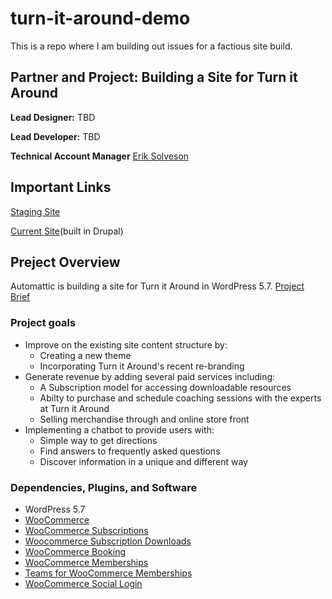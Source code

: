 # turn-it-around-demo
This is a repo where I am building out issues for a factious site build.

## Partner and Project: Building a Site for Turn it Around

**Lead Designer:** TBD

**Lead Developer:** TBD

**Technical Account Manager** [Erik Solveson](mailto:erik.solveson@gmail.com)

## Important Links

[Staging Site](turnitaround-production.mystagingwebsite.com)

[Current Site](currentsite.com)(built in Drupal)

## Preject Overview

Automattic is building a site for Turn it Around in WordPress 5.7. 
[Project Brief](https://docs.google.com/document/d/1QdBv_1zb8kwkQrn5gFfJuO4x_Xxvk60l4OdOjOxZeBo/edit?usp=sharing)

### Project goals
- Improve on the existing site content structure by:
  - Creating a new theme
  - Incorporating Turn it Around's recent re-branding
- Generate revenue by adding several paid services including:
  - A Subscription model for accessing downloadable resources
  - Abilty to purchase and schedule coaching sessions with the experts at Turn it Around
  - Selling merchandise through and online store front
- Implementing a chatbot to provide users with:
  -  Simple way to get directions
  -  Find answers to frequently asked questions
  -  Discover information in a unique and different way

### Dependencies, Plugins, and Software

- WordPress 5.7
- [WooCommerce](https://woocommerce.com/)
- [WooCommerce Subscriptions](https://woocommerce.com/products/woocommerce-subscriptions/)
- [Woocommerce Subscription Downloads](https://woocommerce.com/products/woocommerce-subscription-downloads/)
- [WooCommerce Booking](https://woocommerce.com/products/woocommerce-bookings/)
- [WooCommerce Memberships](https://woocommerce.com/products/woocommerce-memberships/)
- [Teams for WooCommerce Memberships](https://woocommerce.com/products/teams-woocommerce-memberships/)
- [WooCommerce Social Login](https://woocommerce.com/products/woocommerce-social-login/)

